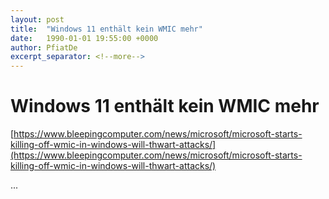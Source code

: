 ```yaml
---
layout: post
title:  "Windows 11 enthält kein WMIC mehr"
date:   1990-01-01 19:55:00 +0000
author: PfiatDe
excerpt_separator: <!--more-->
---
```


# Windows 11 enthält kein WMIC mehr
[https://www.bleepingcomputer.com/news/microsoft/microsoft-starts-killing-off-wmic-in-windows-will-thwart-attacks/](https://www.bleepingcomputer.com/news/microsoft/microsoft-starts-killing-off-wmic-in-windows-will-thwart-attacks/)

...
<!--more-->
